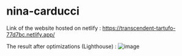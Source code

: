 # nina-carducci
Link of the website hosted on netlify :
https://transcendent-tartufo-77d7bc.netlify.app/

The result after optimizations (Lighthouse) : 
![image](https://user-images.githubusercontent.com/103698080/220727566-a2c1b760-ba7f-449b-8d24-8f8811708f5f.png)
